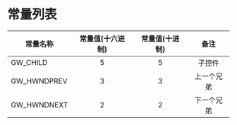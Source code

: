 # 常量列表
| 常量名称    | 常量值(十六进制) | 常量值(十进制) |    备注    |
| ----------- | :--------------: | :------------: | :--------: |
| GW_CHILD    |        5         |       5        |   子控件   |
| GW_HWNDPREV |        3         |       3        | 上一个兄弟 |
| GW_HWNDNEXT |        2         |       2        | 下一个兄弟 |


